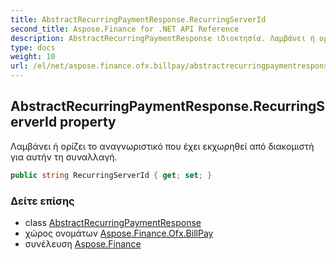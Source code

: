 ```yaml
---
title: AbstractRecurringPaymentResponse.RecurringServerId
second_title: Aspose.Finance for .NET API Reference
description: AbstractRecurringPaymentResponse ιδιοκτησία. Λαμβάνει ή ορίζει το αναγνωριστικό που έχει εκχωρηθεί από διακομιστή για αυτήν τη συναλλαγή.
type: docs
weight: 10
url: /el/net/aspose.finance.ofx.billpay/abstractrecurringpaymentresponse/recurringserverid/
---
```

## AbstractRecurringPaymentResponse.RecurringServerId property

Λαμβάνει ή ορίζει το αναγνωριστικό που έχει εκχωρηθεί από διακομιστή για αυτήν τη συναλλαγή.

```csharp
public string RecurringServerId { get; set; }
```

### Δείτε επίσης

* class [AbstractRecurringPaymentResponse](../)
* χώρος ονομάτων [Aspose.Finance.Ofx.BillPay](../../abstractrecurringpaymentresponse/)
* συνέλευση [Aspose.Finance](../../../)


